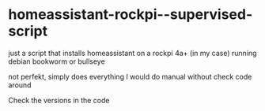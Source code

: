 # homeassistant-rockpi--supervised-script

just a script that installs homeassistant on a rockpi 4a+ (in my case) running debian bookworm or bullseye

not perfekt, simply does everything I would do manual without check code around

Check the versions in the code
